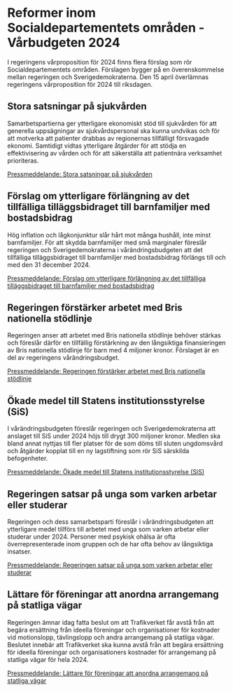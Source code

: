 # Reformer inom Socialdepartementets områden - Vårbudgeten 2024

I regeringens vårproposition för 2024 finns flera förslag som rör Socialdepartementets områden. Förslagen bygger på en överenskommelse mellan regeringen och Sverigedemokraterna. Den 15 april överlämnas regeringens vårproposition för 2024 till riksdagen.

## Stora satsningar på sjukvården

Samarbetspartierna ger ytterligare ekonomiskt stöd till sjukvården för att generella uppsägningar av sjukvårdspersonal ska kunna undvikas och för att motverka att patienter drabbas av regionernas tillfälligt försvagade ekonomi. Samtidigt vidtas ytterligare åtgärder för att stödja en effektivisering av vården och för att säkerställa att patientnära verksamhet prioriteras.

[Pressmeddelande: Stora satsningar på sjukvården](/pressmeddelanden/2024/03/stora-satsningar-pa-sjukvarden/)

## Förslag om ytterligare förlängning av det tillfälliga tilläggsbidraget till barnfamiljer med bostadsbidrag

Hög inflation och lågkonjunktur slår hårt mot många hushåll, inte minst barnfamiljer. För att skydda barnfamiljer med små marginaler föreslår regeringen och Sverigedemokraterna i vårändringsbudgeten att det tillfälliga tilläggsbidraget till barnfamiljer med bostadsbidrag förlängs till och med den 31 december 2024.

[Pressmeddelande: Förslag om ytterligare förlängning av det tillfälliga tilläggsbidraget till barnfamiljer med bostadsbidrag](/pressmeddelanden/2024/03/forslag-om-ytterligare-forlangning-av-det-tillfalliga-tillaggsbidraget-till-barnfamiljer-med-bostadsbidrag/)

## Regeringen förstärker arbetet med Bris nationella stödlinje

Regeringen anser att arbetet med Bris nationella stödlinje behöver stärkas och föreslår därför en tillfällig förstärkning av den långsiktiga finansieringen av Bris nationella stödlinje för barn med 4 miljoner kronor. Förslaget är en del av regeringens vårändringsbudget.

[Pressmeddelande: Regeringen förstärker arbetet med Bris nationella stödlinje](/pressmeddelanden/2024/04/regeringen-forstarker-arbetetmed-bris-nationella-stodlinje/)

## Ökade medel till Statens institutionsstyrelse (SiS)

I vårändringsbudgeten föreslår regeringen och Sverigedemokraterna att anslaget till SiS under 2024 höjs till drygt 300 miljoner kronor. Medlen ska bland annat nyttjas till fler platser för de som döms till sluten ungdomsvård och åtgärder kopplat till en ny lagstiftning som rör SiS särskilda befogenheter.

[Pressmeddelande: Ökade medel till Statens institutionsstyrelse (SiS)](/pressmeddelanden/2024/04/okade-medel-till-statens-institutionsstyrelse-sis/)

## Regeringen satsar på unga som varken arbetar eller studerar

Regeringen och dess samarbetsparti föreslår i vårändringsbudgeten att ytterligare medel tillförs till arbetet med unga som varken arbetar eller studerar under 2024. Personer med psykisk ohälsa är ofta överrepresenterade inom gruppen och de har ofta behov av långsiktiga insatser.

[Pressmeddelande: Regeringen satsar på unga som varken arbetar eller studerar](/pressmeddelanden/2024/04/regeringen-satsar-pa-unga-som-varken-arbetar-eller-studerar/)

## Lättare för föreningar att anordna arrangemang på statliga vägar

Regeringen ämnar idag fatta beslut om att Trafikverket får avstå från att begära ersättning från ideella föreningar och organisationer för kostnader vid motionslopp, tävlingslopp och andra arrangemang på statliga vägar. Beslutet innebär att Trafikverket ska kunna avstå från att begära ersättning för ideella föreningar och organisationers kostnader för arrangemang på statliga vägar för hela 2024.

[Pressmeddelande: Lättare för föreningar att anordna arrangemang på statliga vägar](/pressmeddelanden/2024/04/lattare-for-foreningar-att-anordna-arrangemang-pa-statliga-vagar/)
